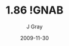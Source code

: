 ---
title: '1.86 !GNAB'
alt: 'Mysteries of the Arcana'
date: '2009-11-30'
author: 'J Gray'
artist: 'Keira'
chapter: '1 More Heavens and Earths'
filler: false
---